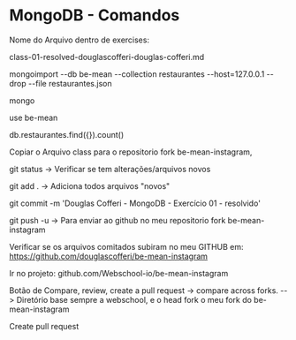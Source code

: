 # MongoDB - Comandos

Nome do Arquivo dentro de exercises:

class-01-resolved-douglascofferi-douglas-cofferi.md

mongoimport --db be-mean --collection restaurantes --host=127.0.0.1 --drop --file
restaurantes.json

mongo

use be-mean

db.restaurantes.find({}).count()


Copiar o Arquivo class para o repositorio fork be-mean-instagram,

git status -> Verificar se tem alterações/arquivos novos

git add . -> Adiciona todos arquivos "novos"

git commit -m 'Douglas Cofferi - MongoDB - Exercício 01 - resolvido'

git push -u -> Para enviar ao github no meu repositorio fork be-mean-instagram

Verificar se os arquivos comitados subiram no meu GITHUB em:
https://github.com/douglascofferi/be-mean-instagram

Ir no projeto: 
github.com/Webschool-io/be-mean-instagram

Botão de Compare, review, create a pull request
-> compare across forks.
--> Diretório base sempre a webschool, e o head fork o meu fork do be-mean-instagram

Create pull request



 



